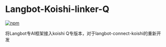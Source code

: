 # Langbot-Koishi-linker-Q
[![npm](https://img.shields.io/npm/v/koishi-plugin-langbot-koishi-linker-q?style=flat-square)](https://www.npmjs.com/package/koishi-plugin-langbot-koishi-linker-q)

将Langbot专AI框架接入koishi Q专版本，对于langbot-connect-koishi的重新开发

